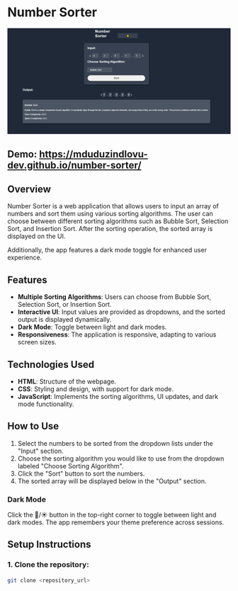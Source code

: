 # Number Sorter
![alt text](image-1.png)

## Demo: https://mduduzindlovu-dev.github.io/number-sorter/
## Overview

Number Sorter is a web application that allows users to input an array of numbers and sort them using various sorting algorithms. The user can choose between different sorting algorithms such as Bubble Sort, Selection Sort, and Insertion Sort. After the sorting operation, the sorted array is displayed on the UI.

Additionally, the app features a dark mode toggle for enhanced user experience.

## Features

- **Multiple Sorting Algorithms**: Users can choose from Bubble Sort, Selection Sort, or Insertion Sort.
- **Interactive UI**: Input values are provided as dropdowns, and the sorted output is displayed dynamically.
- **Dark Mode**: Toggle between light and dark modes.
- **Responsiveness**: The application is responsive, adapting to various screen sizes.

## Technologies Used

- **HTML**: Structure of the webpage.
- **CSS**: Styling and design, with support for dark mode.
- **JavaScript**: Implements the sorting algorithms, UI updates, and dark mode functionality.

## How to Use

1. Select the numbers to be sorted from the dropdown lists under the "Input" section.
2. Choose the sorting algorithm you would like to use from the dropdown labeled "Choose Sorting Algorithm".
3. Click the "Sort" button to sort the numbers.
4. The sorted array will be displayed below in the "Output" section.

### Dark Mode

Click the 🌙/☀️ button in the top-right corner to toggle between light and dark modes. The app remembers your theme preference across sessions.

## Setup Instructions

### 1. Clone the repository:

```bash
git clone <repository_url>
